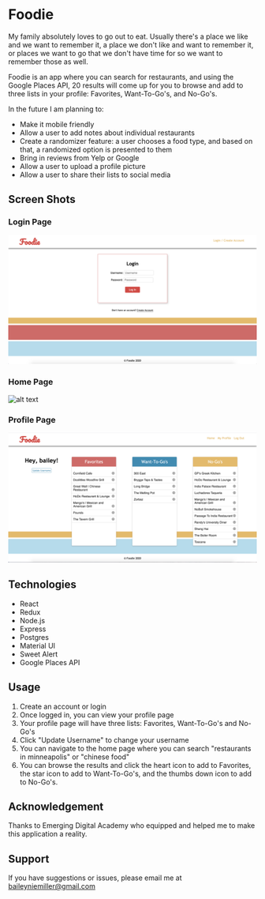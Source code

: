 # Foodie

My family absolutely loves to go out to eat.  Usually there's a place we like and we want to remember it, a place we don't like and want to remember it, or places we want to go that we don't have time for so we want to remember those as well.

Foodie is an app where you can search for restaurants, and using the Google Places API, 20 results will come up for you to browse and add to three lists in your profile: Favorites, Want-To-Go's, and No-Go's.

In the future I am planning to:
* Make it mobile friendly
* Allow a user to add notes about individual restaurants
* Create a randomizer feature: a user chooses a food type, and based on that, a randomized option is presented to them
* Bring in reviews from Yelp or Google
* Allow a user to upload a profile picture
* Allow a user to share their lists to social media

## Screen Shots

### Login Page

![alt text](public/screenshots/login.png "Login Page")

### Home Page

![alt text](public/screenshots/search.png "Home Page")

### Profile Page

![alt text](public/screenshots/profile.png "Profile Page")

## Technologies

* React
* Redux
* Node.js
* Express
* Postgres
* Material UI
* Sweet Alert
* Google Places API

## Usage

1. Create an account or login
2. Once logged in, you can view your profile page
3. Your profile page will have three lists: Favorites, Want-To-Go's and No-Go's
4. Click "Update Username" to change your username
5. You can navigate to the home page where you can search "restaurants in minneapolis" or "chinese food"
6. You can browse the results and click the heart icon to add to Favorites, the star icon to add to Want-To-Go's, and the thumbs down icon to add to No-Go's.


## Acknowledgement
Thanks to Emerging Digital Academy who equipped and helped me to make this application a reality.

## Support
If you have suggestions or issues, please email me at baileyniemiller@gmail.com


